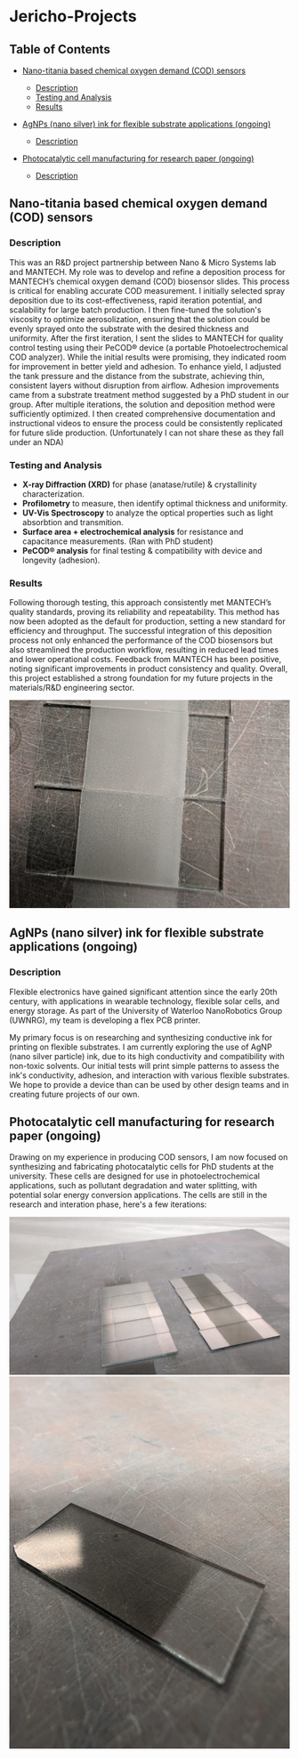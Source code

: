 # Jericho-Projects

## Table of Contents
- [Nano-titania based chemical oxygen demand (COD) sensors](#nano-titania-based-chemical-oxygen-demand-cod-sensors)  
    - [Description](#description-cod-sensors)  
    - [Testing and Analysis](#testing-and-analysis-cod-sensors)  
    - [Results](#results-cod-sensors)  

- [AgNPs (nano silver) ink for flexible substrate applications (ongoing)](#agnps-nano-silver-ink-for-flexible-substrate-applications)  
    - [Description](#description-agnps-ink)  

- [Photocatalytic cell manufacturing for research paper (ongoing)](#photocatalytic-cell-manufacturing-for-research-paper)  
    - [Description](#description-photocatalytic-cell)


## Nano-titania based chemical oxygen demand (COD) sensors

### Description
<a id="description-cod-sensors"></a>
This was an R&D project partnership between Nano & Micro Systems lab and MANTECH. My role was to develop and refine a deposition process for MANTECH’s chemical oxygen 
demand (COD) biosensor slides. This process is critical for enabling accurate COD measurement. I initially selected spray deposition due to its cost-effectiveness, rapid 
iteration potential, and scalability for large batch production. I then fine-tuned the solution's viscosity to optimize aerosolization, ensuring that the solution could 
be evenly sprayed onto the substrate with the desired thickness and uniformity. After the first iteration, I sent the slides to MANTECH for quality control testing using 
their PeCOD® device (a portable Photoelectrochemical COD analyzer). While the initial results were promising, they indicated room for improvement in better yield and 
adhesion. To enhance yield, I adjusted the tank pressure and the distance from the substrate, achieving thin, consistent layers without disruption from airflow. Adhesion 
improvements came from a substrate treatment method suggested by a PhD student in our group. After multiple iterations, the solution and deposition method were 
sufficiently optimized. I then created comprehensive documentation and instructional videos to ensure the process could be consistently replicated for future slide 
production. (Unfortunately I can not share these as they fall under an NDA)

### Testing and Analysis
<a id="testing-and-analysis-cod-sensors"></a>
- **X-ray Diffraction (XRD)** for phase (anatase/rutile) & crystallinity characterization.
- **Profilometry** to measure, then identify optimal thickness and uniformity.
- **UV-Vis Spectroscopy** to analyze the optical properties such as light absorbtion and transmition.  
- **Surface area + electrochemical analysis** for resistance and capacitance measurements. (Ran with PhD student)
- **PeCOD® analysis** for final testing & compatibility with device and longevity (adhesion).

### Results
<a id="results-cod-sensors"></a>
Following thorough testing, this approach consistently met MANTECH’s quality standards, 
proving its reliability and repeatability. 
This method has now been adopted as the default for production, 
setting a new standard for efficiency and throughput. 
The successful integration of this deposition process not only enhanced the performance of 
the COD biosensors but also streamlined the production workflow, resulting in reduced 
lead times and lower operational costs. Feedback from MANTECH has been positive, 
noting significant improvements in product consistency and quality. 
Overall, this project established a strong foundation for my future projects in 
the materials/R&D engineering sector. 

![titaniaSlides](Assets/titaniaSlides.jpg)

## AgNPs (nano silver) ink for flexible substrate applications (ongoing)

### Description
<a id="description-agnps-ink"></a>

Flexible electronics have gained significant attention since the early 20th century, with applications in wearable technology, flexible solar cells, and energy storage. As part of the University of Waterloo NanoRobotics Group (UWNRG), my team is developing a flex PCB printer.  

My primary focus is on researching and synthesizing conductive ink for printing on flexible substrates. I am currently exploring the use of AgNP (nano silver particle) ink, due to its high conductivity and compatibility with non-toxic solvents. Our initial tests will print simple patterns to assess the ink's conductivity, adhesion, and interaction with various flexible substrates. We hope to provide a device than can be used by other design teams and in creating future projects of our own.


## Photocatalytic cell manufacturing for research paper (ongoing)
<a id="description-photocatalytic-cell"></a>

Drawing on my experience in producing COD sensors, I am now focused on synthesizing and fabricating photocatalytic cells for PhD students at the university. These cells are designed for use in photoelectrochemical applications, such as pollutant degradation and water splitting, with potential solar energy conversion applications. The cells are still in the research and interation phase, here's a few iterations:

![Firstset](Assets/photocatalyticCell_2.jpg)
![Firstset](Assets/photocatalyticCell_1.jpg)
